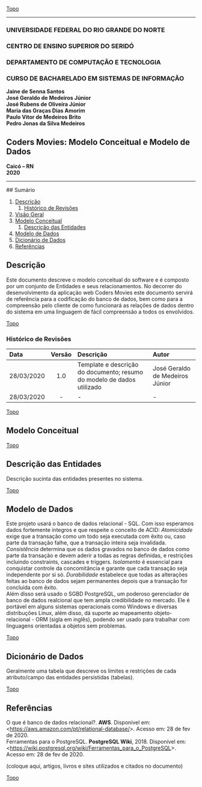[Topo](#sumario)

---

### **UNIVERSIDADE FEDERAL DO RIO GRANDE DO NORTE**

### **CENTRO DE ENSINO SUPERIOR DO SERIDÓ**

### **DEPARTAMENTO DE COMPUTAÇÃO E TECNOLOGIA**

### **CURSO DE BACHARELADO EM SISTEMAS DE INFORMAÇÃO**

**Jaine de Senna Santos**  
**José Geraldo de Medeiros Júnior**  
**José Rubens de Oliveira Júnior**  
**Maria das Graças Dias Amorim**  
**Paulo Vitor de Medeiros Brito**  
**Pedro Jonas da Silva Medeiros**

## **Coders Movies: Modelo Conceitual e Modelo de Dados**

**Caicó – RN**  
**2020**

---

<div id='sumario'/>
## Sumário

1. [Descrição](#descricao)
   1. [Histórico de Revisões](#revisoes)
2. [Visão Geral](#visao)
3. [Modelo Conceitual](#conceitual)
   1. [Descrição das Entidades](#entidades)
4. [Modelo de Dados](#dados)
5. [Dicionário de Dados](#dicionario)
6. [Referências](#referencias)

<div id='descricao'/>

## Descrição

Este documento descreve o modelo conceitual do software e é composto por um conjunto de Entidades e seus relacionamentos. No decorrer do desenvolvimento da aplicação web Coders Movies este documento servirá de referência para a codificação do banco de dados, bem como para a compreensão pelo cliente de como funcionará as relações de dados dentro do sistema em uma linguagem de fácil compreensão a todos os envolvidos.

[Topo](#sumario)

<div id='revisoes'/>

### **Histórico de Revisões**

| Data       | Versão | Descrição                                                              | Autor                           |
| :--------- | :----: | :--------------------------------------------------------------------- | :------------------------------ |
| 28/03/2020 |  1.0   | Template e descrição do documento; resumo do modelo de dados utilizado | José Geraldo de Medeiros Júnior |
| 28/03/2020 |   -    | -                                                                      | -                               |

[Topo](#sumario)

<div id='conceitual'/>

## Modelo Conceitual

[Topo](#sumario)

<div id='entidades'/>

## Descrição das Entidades

Descrição sucinta das entidades presentes no sistema.

[Topo](#sumario)

<div id='dados'/>

## Modelo de Dados

Este projeto usará o banco de dados relacional - SQL. Com isso esperamos dados fortemente íntegros e que respeite o conceito de ACID: _Atomicidade_ exige que a transação como um todo seja executada com êxito ou, caso parte da transação falhe, que a transação inteira seja invalidada. _Consistência_ determina que os dados gravados no banco de dados como parte da transação e devem aderir a todas as regras definidas, e restrições incluindo constraints, cascades e triggers. _Isolamento_ é essencial para conquistar controle da concomitância e garante que cada transação seja independente por si só. _Durabilidade_ estabelece que todas as alterações feitas ao banco de dados sejam permanentes depois que a transação for concluída com êxito.  
Além disso será usado o SGBD PostgreSQL, um poderoso gerenciador de banco de dados realcional que tem ampla credibilidade no mercado. Ele é portável em alguns sistemas operacionais como Windows e diversas distribuções Linux, além disso, dá suporte ao mapeamento objeto-relacional - ORM (sigla em inglês), podendo ser usado para trabalhar com linguagens orientadas a objetos sem problemas.

[Topo](#sumario)

<div id='dicionario'/>

## Dicionário de Dados

Geralmente uma tabela que descreve os limites e restrições de cada atributo/campo das entidades persistidas (tabelas).

[Topo](#sumario)

<div id='referencias'/>

## Referências

O que é banco de dados relacional?. **AWS**. Disponível em: <<https://aws.amazon.com/pt/relational-database/>>. Acesso em: 28 de fev de 2020.  
Ferramentas para o PostgreSQL. **PostgreSQL Wiki**, 2018. Disponível em: <<https://wiki.postgresql.org/wiki/Ferramentas_para_o_PostgreSQL>>. Acesso em: 28 de fev de 2020.

(coloque aqui, artigos, livros e sites utilizados e citados no documento)

[Topo](#sumario)
